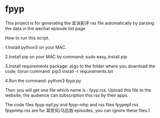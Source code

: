# fpyp
This project is for generating the 反派影评 rss file automatically by parsing the data in the wechat episode list page

How to run this script.

1.Install python3 on your MAC.

2.Install pip on your MAC by command: sudo easy_install pip

3.Install requirements package: a)go to the folder where you download the code;
								b)run command: pip3 install -r requirements.txt
																
4.Run the command: python3 fpyp.py


Then you will get one file which name is : fpyp.rss. Upload this file to the website, the audience can subscription this rss by their apps.

The code files fpyp-epf.py and fpyp-mhp and rss files fpypepf.rss fpypmhp.rss are for 耳旁风/马后炮 episodes, you can ignore these files.1
